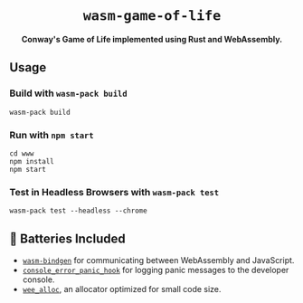 <div align="center">
  <h1><code>wasm-game-of-life</code></h1>
  <p><strong>Conway's Game of Life implemented using Rust and WebAssembly.</strong></p>
</div>

## Usage

### Build with `wasm-pack build`

```
wasm-pack build
```

### Run with `npm start`

```
cd www
npm install
npm start
```

### Test in Headless Browsers with `wasm-pack test`

```
wasm-pack test --headless --chrome
```

## 🔋 Batteries Included

- [`wasm-bindgen`](https://github.com/rustwasm/wasm-bindgen) for communicating
  between WebAssembly and JavaScript.
- [`console_error_panic_hook`](https://github.com/rustwasm/console_error_panic_hook)
  for logging panic messages to the developer console.
- [`wee_alloc`](https://github.com/rustwasm/wee_alloc), an allocator optimized
  for small code size.

